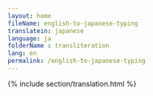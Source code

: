 ```yaml
--- 
layout: home 
fileName: english-to-japanese-typing
translatein: japanese
language: ja
folderName : transliteration
lang: en
permalink: /english-to-japanese-typing
---
```

{% include section/translation.html %}